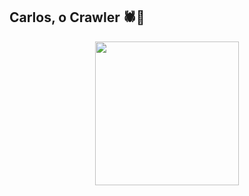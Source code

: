 Carlos, o Crawler 🕷🐣
------
<p align="center">
<img width="230"  height="230" src="https://user-images.githubusercontent.com/36571087/171839321-76f56d7b-5ff5-46db-9dc3-cf15ff2a3234.png"/>
</p>
